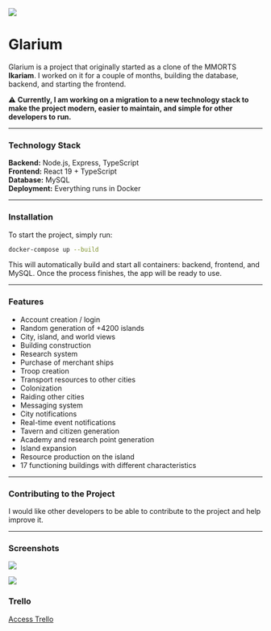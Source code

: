 ![](https://iili.io/Ki3Z7h7.png)

# Glarium

Glarium is a project that originally started as a clone of the MMORTS **Ikariam**. I worked on it for a couple of months, building the database, backend, and starting the frontend.

⚠️ **Currently, I am working on a migration to a new technology stack to make the project modern, easier to maintain, and simple for other developers to run.**

---

### Technology Stack

**Backend:** Node.js, Express, TypeScript  
**Frontend:** React 19 + TypeScript  
**Database:** MySQL  
**Deployment:** Everything runs in Docker  

---

### Installation

To start the project, simply run:  

```bash
docker-compose up --build
```

This will automatically build and start all containers: backend, frontend, and MySQL. Once the process finishes, the app will be ready to use.

---

### Features

* Account creation / login  
* Random generation of +4200 islands  
* City, island, and world views  
* Building construction  
* Research system  
* Purchase of merchant ships  
* Troop creation  
* Transport resources to other cities  
* Colonization  
* Raiding other cities  
* Messaging system  
* City notifications  
* Real-time event notifications  
* Tavern and citizen generation  
* Academy and research point generation  
* Island expansion  
* Resource production on the island  
* 17 functioning buildings with different characteristics  

---

### Contributing to the Project

I would like other developers to be able to contribute to the project and help improve it.

---

### Screenshots

![](https://iili.io/K6Otr41.png)  

![](https://iili.io/Ki3sUpS.png)

### Trello
[Access Trello](https://trello.com/invite/b/5de31570145e1a01eec32777/ATTI6b3aa287545923c4883bf11dace025ed79D7BDBE/glarium)